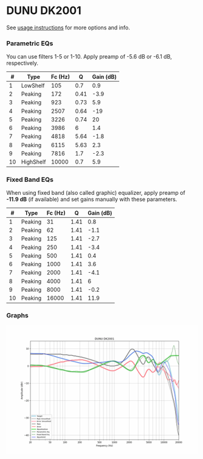 # DUNU DK2001
See [usage instructions](https://github.com/jaakkopasanen/AutoEq#usage) for more options and info.

### Parametric EQs
You can use filters 1-5 or 1-10. Apply preamp of -5.6 dB or -6.1 dB, respectively.

|   # | Type      |   Fc (Hz) |    Q |   Gain (dB) |
|-----|-----------|-----------|------|-------------|
|   1 | LowShelf  |       105 | 0.7  |         0.9 |
|   2 | Peaking   |       172 | 0.41 |        -3.9 |
|   3 | Peaking   |       923 | 0.73 |         5.9 |
|   4 | Peaking   |      2507 | 0.64 |       -19   |
|   5 | Peaking   |      3226 | 0.74 |        20   |
|   6 | Peaking   |      3986 | 6    |         1.4 |
|   7 | Peaking   |      4818 | 5.64 |        -1.8 |
|   8 | Peaking   |      6115 | 5.63 |         2.3 |
|   9 | Peaking   |      7816 | 1.7  |        -2.3 |
|  10 | HighShelf |     10000 | 0.7  |         5.9 |

### Fixed Band EQs
When using fixed band (also called graphic) equalizer, apply preamp of **-11.9 dB** (if available) and set gains manually with these parameters.

|   # | Type    |   Fc (Hz) |    Q |   Gain (dB) |
|-----|---------|-----------|------|-------------|
|   1 | Peaking |        31 | 1.41 |         0.8 |
|   2 | Peaking |        62 | 1.41 |        -1.1 |
|   3 | Peaking |       125 | 1.41 |        -2.7 |
|   4 | Peaking |       250 | 1.41 |        -3.4 |
|   5 | Peaking |       500 | 1.41 |         0.4 |
|   6 | Peaking |      1000 | 1.41 |         3.6 |
|   7 | Peaking |      2000 | 1.41 |        -4.1 |
|   8 | Peaking |      4000 | 1.41 |         6   |
|   9 | Peaking |      8000 | 1.41 |        -0.2 |
|  10 | Peaking |     16000 | 1.41 |        11.9 |

### Graphs
![](./DUNU%20DK2001.png)
